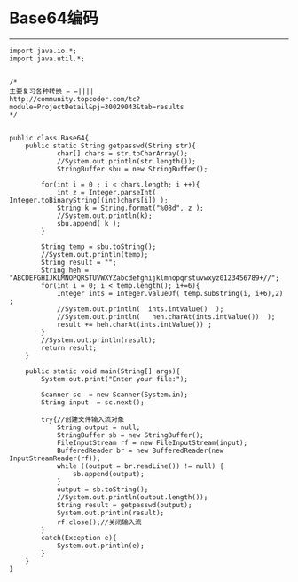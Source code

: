 # Base64编码

-----

    import java.io.*;  
    import java.util.*;
    
    
    /*
    主要复习各种转换 = =||||
    http://community.topcoder.com/tc?module=ProjectDetail&pj=30029043&tab=results
    */
    
    
    public class Base64{
    	public static String getpasswd(String str){
        		char[] chars = str.toCharArray();  
        		//System.out.println(str.length());
        		StringBuffer sbu = new StringBuffer();
    
    		for(int i = 0 ; i < chars.length; i ++){
    			int z = Integer.parseInt( Integer.toBinaryString((int)chars[i]) );
    			String k = String.format("%08d", z );
    			//System.out.println(k);
    			sbu.append( k );
    		}
    
    		String temp = sbu.toString();
    		//System.out.println(temp);
    		String result = "";
    		String heh = "ABCDEFGHIJKLMNOPQRSTUVWXYZabcdefghijklmnopqrstuvwxyz0123456789+//";
    		for(int i = 0; i < temp.length(); i+=6){
    			Integer ints = Integer.valueOf( temp.substring(i, i+6),2) ;
    			//System.out.println(  ints.intValue()  );
    			//System.out.println(   heh.charAt(ints.intValue())  );
    			result += heh.charAt(ints.intValue()) ;
    		}
    		//System.out.println(result);
    		return result;
    	}
    
    	public static void main(String[] args){
    		System.out.print("Enter your file:");
    		
    		Scanner sc  = new Scanner(System.in);
    		String input  = sc.next();
    
    		try{//创建文件输入流对象  
    			String output = null;
    			StringBuffer sb = new StringBuffer();
    			FileInputStream rf = new FileInputStream(input);
    			BufferedReader br = new BufferedReader(new InputStreamReader(rf)); 
    			while ((output = br.readLine()) != null) {
    				sb.append(output);
    			}
    			output = sb.toString();
    			//System.out.println(output.length());
    			String result = getpasswd(output);
    			System.out.println(result);
    			rf.close();//关闭输入流
    		}
    		catch(Exception e){
    			System.out.println(e);
    		}
    	}
    }